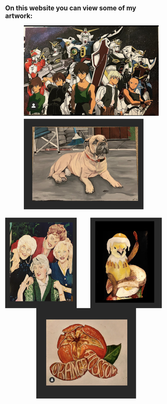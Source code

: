 ## On this website you can view some of my artwork:  

<img src="Gundam.jpg"
     alt="Gundam"
     style="float: left; height: 290px; margin-bottom: 10px; margin-left: 60px;" />
  
 <img src="Images/P.png"
     alt="Pup"
     style="height: 290px; margin-bottom: 10px; margin-left: 60px;" />

<img src="Images/GG.png"
     alt="Golden Girls"
     style="float: left; height: 290px; width: 230px;" />
     
<img src="Images/BCW.png"
     alt="BCW"
     style="float: right; height: 290px; width: 230px; " />
  
  <img src="Images/KL.png"
    alt="Square"
     style="float: center; height: 290px; margin-left: 100px;" />
    
   
  




